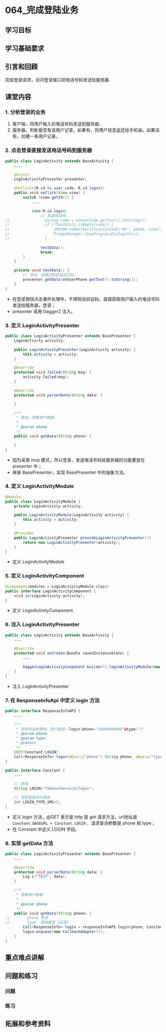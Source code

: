 # 064_完成登陆业务
## 学习目标

## 学习基础要求

## 引言和回顾
完成登录请求，访问登录接口把电话号码发送给服务器

## 课堂内容
### 1. 分析登录的业务
1. 客户端，将用户输入的电话号码发送到服务器。
2. 服务器，判断是否有该用户记录，如果有，将用户信息返还给手机端，如果没有，创建一条用户记录。

### 2. 点击登录直接发送电话号码到服务器
```java
public class LoginActivity extends BaseActivity {
    ....

    @Inject
    LoginActivityPresenter presenter;

    @OnClick({R.id.tv_user_code, R.id.login})
    public void onClick(View view) {
        switch (view.getId()) {
            ....

            case R.id.login:
                // 发送验证码
//                String code = etUserCode.getText().toString();
//                if (!TextUtils.isEmpty(code)) {
//                    SMSSDK.submitVerificationCode("86", phone, code);
//                    PromptManager.showProgressDialog(this);
//                }

                testData();
                break;
        }
    }

    private void testData() {
        // 测试，当通过短信验证之后。
        presenter.getData(etUserPhone.getText().toString());
    }
}
```

- 在登录按钮点击事件处理中，不用校验验证码，直接获取用户输入的电话号码发送给服务器，登录；
- presenter 采用 Dagger2 注入。

### 3. 定义 LoginActivityPresenter
```java
public class LoginActivityPresenter extends BasePresenter {
    LoginActivity activity;

    public LoginActivityPresenter(LoginActivity activity) {
        this.activity = activity;
    }

    @Override
    protected void failed(String msg) {
        activity.failed(msg);
    }

    @Override
    protected void parserData(String data) {

    }

    /**
     * 登录，获取用户数据
     *
     * @param phone
     */
    public void getData(String phone) {

    }
}
```

- 因为采用 mvp 模式，所以登录，发送电话号码给服务器的功能要放在 presenter 中；
- 继承 BasePresenter，实现 BasePresenter 中的抽象方法。

### 4. 定义 LoginActivityModule
```java
@Module
public class LoginActivityModule {
    private LoginActivity activity;

    public LoginActivityModule(LoginActivity activity) {
        this.activity = activity;
    }

    @Provides
    public LoginActivityPresenter provideLoginActivityPresenter(){
        return new LoginActivityPresenter(activity);
    }
}
```

- 定义 LoginActivityModule

### 5. 定义 LoginActivityComponent
```java
@Component(modules = LoginActivityModule.class)
public interface LoginActivityComponent {
    void in(LoginActivity activity);
}
```

- 定义 LoginActivityComponent

### 6. 注入 LoginActivityPresenter
```java
public class LoginActivity extends BaseActivity {
    ....

    @Override
    protected void onCreate(Bundle savedInstanceState) {
        ....

        DaggerLoginActivityConponent.builder().loginActivityModule(new LoginActivityModule(this)).build().in(this);
    }
}
```

- 注入 LoginActivityPresenter

### 7. 在 ResponseInfoApi 中定义 login 方法
```java
public interface ResponseInfoAPI {
    ....

    /**
     * 短信验证的登陆，用户登陆:/login?phone="18600000000"&type="2"
     * @param phone
     * @param type
     * @return
     */
    @GET(Constant.LOGIN)
    Call<ResponseInfo> login(@Query("phone") String phone, @Query("type") int type);
}

public interface Constant {
    ....

    // 登陆
    String LOGIN="TakeoutService/login";

    // 短信登陆的分类值
    int LOGIN_TYPE_SMS=2;
}
```

- 定义 login 方法，@GET 表示是 http 是 get 请求方法，url地址是 `Constant.BASEURL + Constant.LOGIN` ，请求查询参数是 phone 和 type；
- 在 Constant 中定义 LOGIN 字段。

### 8. 实现 getData 方法
```java
public class LoginActivityPresenter extends BasePresenter {
    ....

    @Override
    protected void parserData(String data) {
        Log.i("TEST", data);
    }

    /**
     * 获取用户数据
     *
     * @param phone
     */
    public void getData(String phone) {
//        phone 电话
//        type  登陆类型（必须）
        Call<ResponseInfo> login = responseInfoAPI.login(phone, Constant.LOGIN_TYPE_SMS);
        login.enqueue(new CallbackAdapter());
    }
}
```


## 重点难点讲解

## 问题和练习

### 问题

### 练习

## 拓展和参考资料
